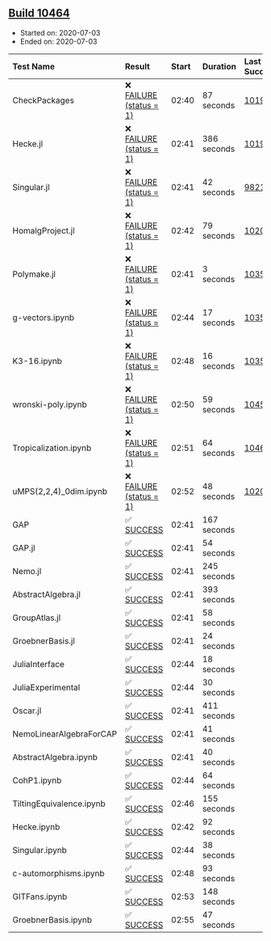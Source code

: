 ## [Build 10464](https://oscarci.mathematik.uni-kl.de/job/oscar/10464/)

* Started on: 2020-07-03
* Ended on: 2020-07-03

| Test Name    | Result | Start | Duration | Last Success | First Failure |
|:-------------|:-------|:------|:---------|:-------------|:--------------|
| CheckPackages | ❌ [FAILURE (status = 1)](https://oscarci.mathematik.uni-kl.de/job/oscar/10464/artifact/logs/build-10464/CheckPackages.log) | 02:40 | 87 seconds | [10197](https://oscarci.mathematik.uni-kl.de/job/oscar/10197/) | [10198](https://oscarci.mathematik.uni-kl.de/job/oscar/10198/) |
| Hecke.jl | ❌ [FAILURE (status = 1)](https://oscarci.mathematik.uni-kl.de/job/oscar/10464/artifact/logs/build-10464/Hecke.jl.log) | 02:41 | 386 seconds | [10197](https://oscarci.mathematik.uni-kl.de/job/oscar/10197/) | [10198](https://oscarci.mathematik.uni-kl.de/job/oscar/10198/) |
| Singular.jl | ❌ [FAILURE (status = 1)](https://oscarci.mathematik.uni-kl.de/job/oscar/10464/artifact/logs/build-10464/Singular.jl.log) | 02:41 | 42 seconds | [9821](https://oscarci.mathematik.uni-kl.de/job/oscar/9821/) | [9822](https://oscarci.mathematik.uni-kl.de/job/oscar/9822/) |
| HomalgProject.jl | ❌ [FAILURE (status = 1)](https://oscarci.mathematik.uni-kl.de/job/oscar/10464/artifact/logs/build-10464/HomalgProject.jl.log) | 02:42 | 79 seconds | [10209](https://oscarci.mathematik.uni-kl.de/job/oscar/10209/) | [10210](https://oscarci.mathematik.uni-kl.de/job/oscar/10210/) |
| Polymake.jl | ❌ [FAILURE (status = 1)](https://oscarci.mathematik.uni-kl.de/job/oscar/10464/artifact/logs/build-10464/Polymake.jl.log) | 02:41 | 3 seconds | [10356](https://oscarci.mathematik.uni-kl.de/job/oscar/10356/) | [10357](https://oscarci.mathematik.uni-kl.de/job/oscar/10357/) |
| g-vectors.ipynb | ❌ [FAILURE (status = 1)](https://oscarci.mathematik.uni-kl.de/job/oscar/10464/artifact/logs/build-10464/g-vectors.ipynb.log) | 02:44 | 17 seconds | [10356](https://oscarci.mathematik.uni-kl.de/job/oscar/10356/) | [10357](https://oscarci.mathematik.uni-kl.de/job/oscar/10357/) |
| K3-16.ipynb | ❌ [FAILURE (status = 1)](https://oscarci.mathematik.uni-kl.de/job/oscar/10464/artifact/logs/build-10464/K3-16.ipynb.log) | 02:48 | 16 seconds | [10356](https://oscarci.mathematik.uni-kl.de/job/oscar/10356/) | [10357](https://oscarci.mathematik.uni-kl.de/job/oscar/10357/) |
| wronski-poly.ipynb | ❌ [FAILURE (status = 1)](https://oscarci.mathematik.uni-kl.de/job/oscar/10464/artifact/logs/build-10464/wronski-poly.ipynb.log) | 02:50 | 59 seconds | [10456](https://oscarci.mathematik.uni-kl.de/job/oscar/10456/) | [10457](https://oscarci.mathematik.uni-kl.de/job/oscar/10457/) |
| Tropicalization.ipynb | ❌ [FAILURE (status = 1)](https://oscarci.mathematik.uni-kl.de/job/oscar/10464/artifact/logs/build-10464/Tropicalization.ipynb.log) | 02:51 | 64 seconds | [10463](https://oscarci.mathematik.uni-kl.de/job/oscar/10463/) | [10464](https://oscarci.mathematik.uni-kl.de/job/oscar/10464/) |
| uMPS(2,2,4)_0dim.ipynb | ❌ [FAILURE (status = 1)](https://oscarci.mathematik.uni-kl.de/job/oscar/10464/artifact/logs/build-10464/uMPS-2-2-4-_0dim.ipynb.log) | 02:52 | 48 seconds | [10209](https://oscarci.mathematik.uni-kl.de/job/oscar/10209/) | [10210](https://oscarci.mathematik.uni-kl.de/job/oscar/10210/) |
| GAP | ✅ [SUCCESS](https://oscarci.mathematik.uni-kl.de/job/oscar/10464/artifact/logs/build-10464/GAP.log) | 02:41 | 167 seconds |  |  |
| GAP.jl | ✅ [SUCCESS](https://oscarci.mathematik.uni-kl.de/job/oscar/10464/artifact/logs/build-10464/GAP.jl.log) | 02:41 | 54 seconds |  |  |
| Nemo.jl | ✅ [SUCCESS](https://oscarci.mathematik.uni-kl.de/job/oscar/10464/artifact/logs/build-10464/Nemo.jl.log) | 02:41 | 245 seconds |  |  |
| AbstractAlgebra.jl | ✅ [SUCCESS](https://oscarci.mathematik.uni-kl.de/job/oscar/10464/artifact/logs/build-10464/AbstractAlgebra.jl.log) | 02:41 | 393 seconds |  |  |
| GroupAtlas.jl | ✅ [SUCCESS](https://oscarci.mathematik.uni-kl.de/job/oscar/10464/artifact/logs/build-10464/GroupAtlas.jl.log) | 02:41 | 58 seconds |  |  |
| GroebnerBasis.jl | ✅ [SUCCESS](https://oscarci.mathematik.uni-kl.de/job/oscar/10464/artifact/logs/build-10464/GroebnerBasis.jl.log) | 02:41 | 24 seconds |  |  |
| JuliaInterface | ✅ [SUCCESS](https://oscarci.mathematik.uni-kl.de/job/oscar/10464/artifact/logs/build-10464/JuliaInterface.log) | 02:44 | 18 seconds |  |  |
| JuliaExperimental | ✅ [SUCCESS](https://oscarci.mathematik.uni-kl.de/job/oscar/10464/artifact/logs/build-10464/JuliaExperimental.log) | 02:44 | 30 seconds |  |  |
| Oscar.jl | ✅ [SUCCESS](https://oscarci.mathematik.uni-kl.de/job/oscar/10464/artifact/logs/build-10464/Oscar.jl.log) | 02:41 | 411 seconds |  |  |
| NemoLinearAlgebraForCAP | ✅ [SUCCESS](https://oscarci.mathematik.uni-kl.de/job/oscar/10464/artifact/logs/build-10464/NemoLinearAlgebraForCAP.log) | 02:41 | 41 seconds |  |  |
| AbstractAlgebra.ipynb | ✅ [SUCCESS](https://oscarci.mathematik.uni-kl.de/job/oscar/10464/artifact/logs/build-10464/AbstractAlgebra.ipynb.log) | 02:41 | 40 seconds |  |  |
| CohP1.ipynb | ✅ [SUCCESS](https://oscarci.mathematik.uni-kl.de/job/oscar/10464/artifact/logs/build-10464/CohP1.ipynb.log) | 02:44 | 64 seconds |  |  |
| TiltingEquivalence.ipynb | ✅ [SUCCESS](https://oscarci.mathematik.uni-kl.de/job/oscar/10464/artifact/logs/build-10464/TiltingEquivalence.ipynb.log) | 02:46 | 155 seconds |  |  |
| Hecke.ipynb | ✅ [SUCCESS](https://oscarci.mathematik.uni-kl.de/job/oscar/10464/artifact/logs/build-10464/Hecke.ipynb.log) | 02:42 | 92 seconds |  |  |
| Singular.ipynb | ✅ [SUCCESS](https://oscarci.mathematik.uni-kl.de/job/oscar/10464/artifact/logs/build-10464/Singular.ipynb.log) | 02:44 | 38 seconds |  |  |
| c-automorphisms.ipynb | ✅ [SUCCESS](https://oscarci.mathematik.uni-kl.de/job/oscar/10464/artifact/logs/build-10464/c-automorphisms.ipynb.log) | 02:48 | 93 seconds |  |  |
| GITFans.ipynb | ✅ [SUCCESS](https://oscarci.mathematik.uni-kl.de/job/oscar/10464/artifact/logs/build-10464/GITFans.ipynb.log) | 02:53 | 148 seconds |  |  |
| GroebnerBasis.ipynb | ✅ [SUCCESS](https://oscarci.mathematik.uni-kl.de/job/oscar/10464/artifact/logs/build-10464/GroebnerBasis.ipynb.log) | 02:55 | 47 seconds |  |  |
